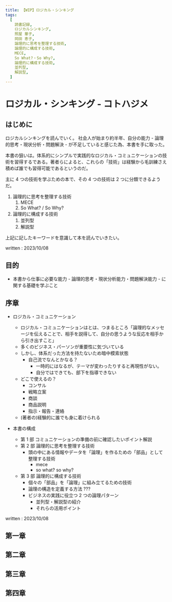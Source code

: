 ```yaml
---
title: 【WIP】ロジカル・シンキング
tags:
  [
    読書記録,
    ロジカルシンキング,
    照屋 華子,
    岡田 恵子,
    論理的に思考を整理する技術,
    論理的に構成する技術,
    MECE,
    So What?・So Why?,
    論理的に構成する技術,
    並列型,
    解説型,
  ]
---
```


# ロジカル・シンキング - コトハジメ

## はじめに

ロジカルシンキングを読んでいく。
社会人が始まり約半年、自分の能力 - 論理的思考・現状分析・問題解決 - が不足していると感じた為、本書を手に取った。

本書の狙いは。体系的にシンプルで実践的なロジカル・コミュニケーションの技術を習得するである。著者らによると、これらの「技術」は経験から毛訓練さえ積めば誰でも習得可能であるというのだ。

主に 4 つの技術を学ぶための本で、その 4 つの技術は 2 つに分類できるようだ。

1. 論理的に思考を整理する技術
   1. MECE
   2. So What? / So Why?
2. 論理的に構成する技術
   1. 並列型
   2. 解説型

上記に記したキーワードを意識して本を読んでいきたい。

<div class="time">written : 2023/10/08</div>

## 目的

- 本書から仕事に必要な能力 - 論理的思考・現状分析能力・問題解決能力 - に関する基礎を学ぶこと

## 序章

- ロジカル・コミュニケーション

  - ロジカル・コミュニケーションはとは、つまるところ「論理的なメッセージを伝えることで、相手を説得して、自分の思うような反応を相手から引き出すこと」
  - 多くのビジネス・パーソンが重要性に気づいている
  - しかし、体系だった方法を持たないため暗中模索状態
    - 自己流でなんとかなる？
      - 一時的にはなるが、テーマが変わったりすると再現性がない。
      - 自分ではできても、部下を指導できない
  - どこで使えるの？
    - コンサル
    - 戦略立案
    - 商談
    - 商品説明
    - 指示・報告・連絡
  - (著者の)経験的に誰でも身に着けられる

- 本書の構成
  - 第 1 部 コミュニケーションの準備の前に確認したいポイント解説
  - 第 2 部 論理的に思考を整理する技術
    - 頭の中にある情報やデータを「論理」を作るための「部品」として整理する技術
      - mece
      - so what? so why?
  - 第 3 部 論理的に構成する技術
    - 個々の「部品」を「論理」に組み立てるための技術
    - 論理の構造を定義する方法 ???
    - ビジネスの実践に役立つ 2 つの論理パターン
      - 並列型・解説型の紹介
      - それらの活用ポイント

<div class="time">written : 2023/10/08</div>

## 第一章

## 第二章

## 第三章

## 第四章
